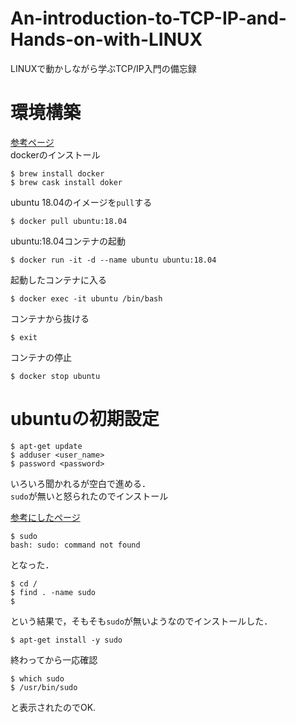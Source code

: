 # An-introduction-to-TCP-IP-and-Hands-on-with-LINUX
LINUXで動かしながら学ぶTCP/IP入門の備忘録

# 環境構築  
[参考ページ](https://qiita.com/yasuoka_dev/items/073f7e8c7dba75993323)  
dockerのインストール
```shell
$ brew install docker
$ brew cask install doker
```

ubuntu 18.04のイメージを`pull`する
```shell
$ docker pull ubuntu:18.04
```

ubuntu:18.04コンテナの起動
```shell
$ docker run -it -d --name ubuntu ubuntu:18.04
```

起動したコンテナに入る
```shell
$ docker exec -it ubuntu /bin/bash
```

コンテナから抜ける
```shell
$ exit
```

コンテナの停止
```shell
$ docker stop ubuntu
```

# ubuntuの初期設定

```shell
$ apt-get update
$ adduser <user_name>
$ password <password>
```

いろいろ聞かれるが空白で進める．  
`sudo`が無いと怒られたのでインストール

[参考にしたページ](https://shingo-sasaki-0529.hatenablog.com/entry/sudo_not_found)  
```shell
$ sudo
bash: sudo: command not found
```

となった．

```shell
$ cd /
$ find . -name sudo
$ 
```

という結果で，そもそも`sudo`が無いようなのでインストールした．

```shell
$ apt-get install -y sudo
```

終わってから一応確認

```shell
$ which sudo
$ /usr/bin/sudo
```

と表示されたのでOK.